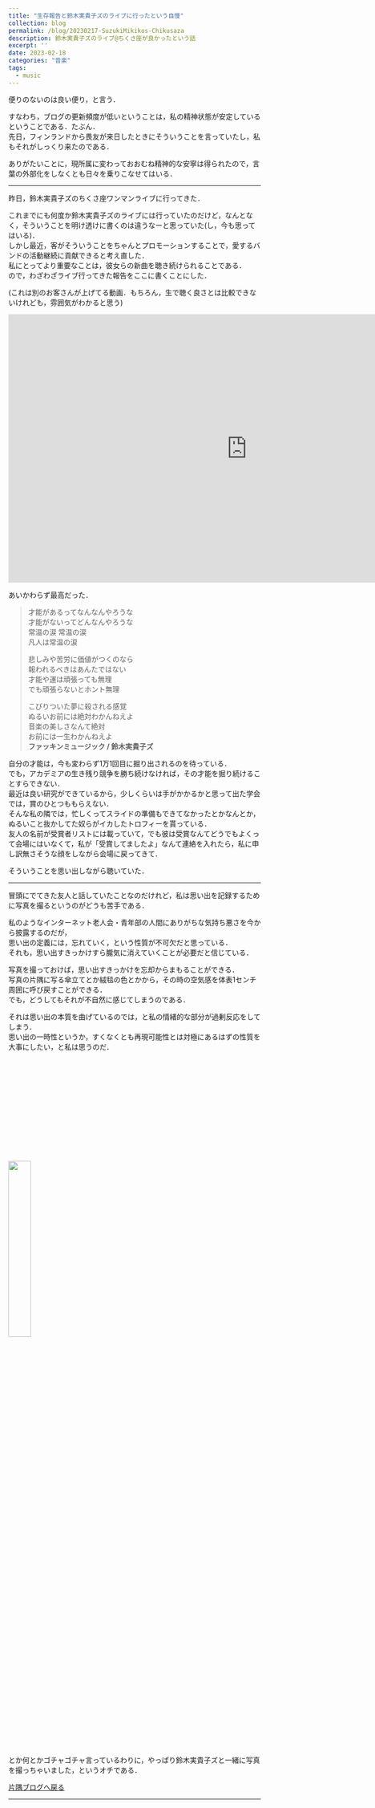 ```yaml
---
title: "生存報告と鈴木実貴子ズのライブに行ったという自慢"
collection: blog
permalink: /blog/20230217-SuzukiMikikos-Chikusaza
description: 鈴木実貴子ズのライブ@ちくさ座が良かったという話
excerpt: ''
date: 2023-02-18
categories: "音楽"
tags:
  - music
---
```


便りのないのは良い便り，と言う．

すなわち，ブログの更新頻度が低いということは，私の精神状態が安定しているということである．たぶん．  
先日，フィンランドから畏友が来日したときにそういうことを言っていたし，私もそれがしっくり来たのである．

ありがたいことに，現所属に変わっておおむね精神的な安寧は得られたので，言葉の外部化をしなくとも日々を乗りこなせてはいる．

---

昨日，鈴木実貴子ズのちくさ座ワンマンライブに行ってきた．

これまでにも何度か鈴木実貴子ズのライブには行っていたのだけど，なんとなく，そういうことを明け透けに書くのは違うなーと思っていた(し，今も思ってはいる)．  
しかし最近，客がそういうことをちゃんとプロモーションすることで，愛するバンドの活動継続に貢献できると考え直した．  
私にとってより重要なことは，彼女らの新曲を聴き続けられることである．  
ので，わざわざライブ行ってきた報告をここに書くことにした．  

(これは別のお客さんが上げてる動画．もちろん，生で聴く良さとは比較できないけれども，雰囲気がわかると思う)

<iframe width="951" height="535" src="https://www.youtube.com/embed/XKyLu2AUceg" title="鈴木実貴子ズ　心臓の騒音　単独公演　2023.2.17 ちくさ座" frameborder="0" allow="accelerometer; autoplay; clipboard-write; encrypted-media; gyroscope; picture-in-picture; web-share" allowfullscreen></iframe>

あいかわらず最高だった．

> 才能があるってなんなんやろうな  
> 才能がないってどんなんやろうな  
> 常温の涙 常温の涙  
> 凡人は常温の涙  
> 
> 悲しみや苦労に価値がつくのなら  
> 報われるべきはあんたではない  
> 才能や運は頑張っても無理  
> でも頑張らないとホント無理  
> 
> こびりついた夢に殺される感覚  
> ぬるいお前には絶対わかんねえよ  
> 音楽の美しさなんて絶対  
> お前には一生わかんねえよ  
> **ファッキンミュージック / 鈴木実貴子ズ**

自分の才能は，今も変わらず1万1回目に掘り出されるのを待っている．  
でも，アカデミアの生き残り競争を勝ち続けなければ，その才能を掘り続けることすらできない．  
最近は良い研究ができているから，少しくらいは手がかかるかと思って出た学会では，賞のひとつももらえない．  
そんな私の隣では，忙しくってスライドの準備もできてなかったとかなんとか，ぬるいこと抜かしてた奴らがイカしたトロフィーを貰っている．  
友人の名前が受賞者リストには載っていて，でも彼は受賞なんてどうでもよくって会場にはいなくて，私が「受賞してましたよ」なんて連絡を入れたら，私に申し訳無さそうな顔をしながら会場に戻ってきて．  

そういうことを思い出しながら聴いていた．

---

冒頭にでてきた友人と話していたことなのだけれど，私は思い出を記録するために写真を撮るというのがどうも苦手である．

私のようなインターネット老人会・青年部の人間にありがちな気持ち悪さを今から披露するのだが，  
思い出の定義には，忘れていく，という性質が不可欠だと思っている．  
それも，思い出すきっかけすら朧気に消えていくことが必要だと信じている．

写真を撮っておけば，思い出すきっかけを忘却からまもることができる．  
写真の片隅に写る傘立てとか絨毯の色とかから，その時の空気感を体表1センチ周囲に呼び戻すことができる．  
でも，どうしてもそれが不自然に感じてしまうのである．  

それは思い出の本質を曲げているのでは，と私の情緒的な部分が過剰反応をしてしまう．  
思い出の一時性というか，すくなくとも再現可能性とは対極にあるはずの性質を大事にしたい，と私は思うのだ．

<br>
<br>
<br>
<br>
<br>
<br>
<br>
<br>
<br>
<br>
<br>
<br>

<img src="/images/20230218_Chikusa-za_SuzukiMikikos.png" width=30%>

とか何とかゴチャゴチャ言っているわりに，やっぱり鈴木実貴子ズと一緒に写真を撮っちゃいました，というオチである．

[片隅ブログへ戻る](/blog/)

---

<script src="https://utteranc.es/client.js"
        repo="ishibaki/ishibaki.github.io"
        issue-term="title"
        theme="github-light"
        crossorigin="anonymous"
        async>
</script>
